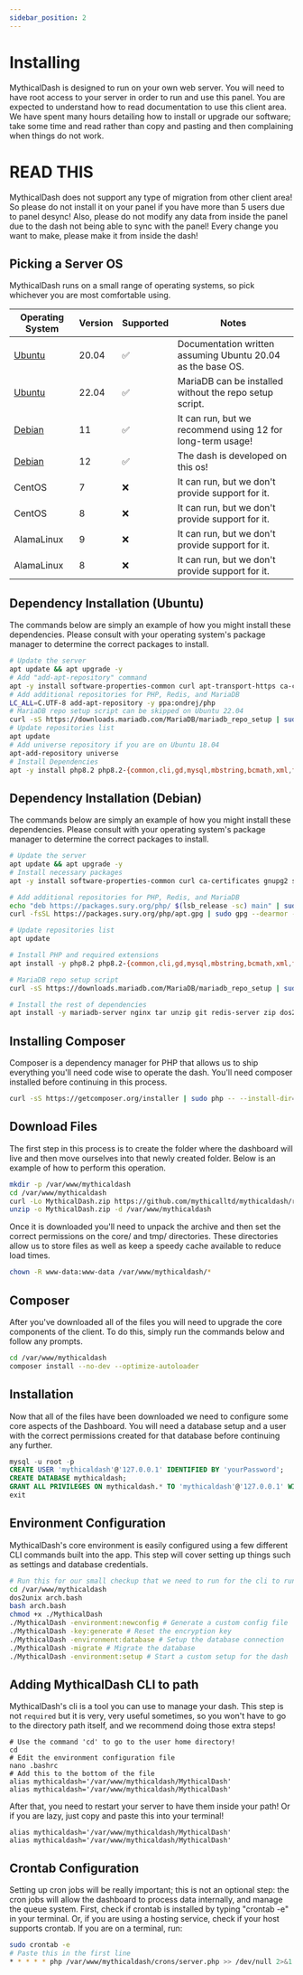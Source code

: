 ```yaml
---
sidebar_position: 2
---
```

# Installing

MythicalDash is designed to run on your own web server. You will need to have root access to your server in order to run and use this panel.
You are expected to understand how to read documentation to use this client area. We have spent many hours detailing how to install or upgrade our software; take some time and read rather than copy and pasting and then complaining when things do not work. 

# READ THIS
MythicalDash does not support any type of migration from other client area!
So please do not install it on your panel if you have more than 5 users due to panel desync!
Also, please do not modify any data from inside the panel due to the dash not being able to sync with the panel!
Every change you want to make, please make it from inside the dash!


## Picking a Server OS
MythicalDash runs on a small range of operating systems, so pick whichever you are most comfortable using.

| Operating System | Version | Supported | Notes |
| - | - | - | - |
| [Ubuntu](#dependency-installation-ubuntu) | 20.04 | ✅ | Documentation written assuming Ubuntu 20.04 as the base OS. |
| [Ubuntu](#dependency-installation-ubuntu)  | 22.04 | ✅ | MariaDB can be installed without the repo setup script. |
| [Debian](#dependency-installation-debian) | 11 | ✅ | It can run, but we recommend using 12 for long-term usage! |
| [Debian](#dependency-installation-debian)  | 12 | ✅ | The dash is developed on this os! |
| CentOS | 7 | ❌ | It can run, but we don't provide support for it. |
| CentOS | 8 | ❌ | It can run, but we don't provide support for it. |
| AlamaLinux | 9 | ❌ | It can run, but we don't provide support for it. |
| AlamaLinux | 8 | ❌ | It can run, but we don't provide support for it. |
## Dependency Installation (Ubuntu)
The commands below are simply an example of how you might install these dependencies. Please consult with your operating system's package manager to determine the correct packages to install.
```bash
# Update the server
apt update && apt upgrade -y
# Add "add-apt-repository" command
apt -y install software-properties-common curl apt-transport-https ca-certificates gnupg
# Add additional repositories for PHP, Redis, and MariaDB
LC_ALL=C.UTF-8 add-apt-repository -y ppa:ondrej/php
# MariaDB repo setup script can be skipped on Ubuntu 22.04
curl -sS https://downloads.mariadb.com/MariaDB/mariadb_repo_setup | sudo bash
# Update repositories list
apt update
# Add universe repository if you are on Ubuntu 18.04
apt-add-repository universe
# Install Dependencies
apt -y install php8.2 php8.2-{common,cli,gd,mysql,mbstring,bcmath,xml,fpm,curl,zip} mariadb-server nginx tar unzip zip git redis-server dos2unix
```

## Dependency Installation (Debian)
The commands below are simply an example of how you might install these dependencies. Please consult with your operating system's package manager to determine the correct packages to install.
```bash
# Update the server
apt update && apt upgrade -y
# Install necessary packages
apt -y install software-properties-common curl ca-certificates gnupg2 sudo lsb-release

# Add additional repositories for PHP, Redis, and MariaDB
echo "deb https://packages.sury.org/php/ $(lsb_release -sc) main" | sudo tee /etc/apt/sources.list.d/sury-php.list
curl -fsSL https://packages.sury.org/php/apt.gpg | sudo gpg --dearmor -o /etc/apt/trusted.gpg.d/sury-keyring.gpg

# Update repositories list
apt update

# Install PHP and required extensions
apt install -y php8.2 php8.2-{common,cli,gd,mysql,mbstring,bcmath,xml,fpm,curl,zip}

# MariaDB repo setup script
curl -sS https://downloads.mariadb.com/MariaDB/mariadb_repo_setup | sudo bash

# Install the rest of dependencies
apt install -y mariadb-server nginx tar unzip git redis-server zip dos2unix
```

## Installing Composer
Composer is a dependency manager for PHP that allows us to ship everything you'll need code wise to operate the dash. You'll need composer installed before continuing in this process.
```bash 
curl -sS https://getcomposer.org/installer | sudo php -- --install-dir=/usr/local/bin --filename=composer
```

## Download Files
The first step in this process is to create the folder where the dashboard will live and then move ourselves into that newly created folder. Below is an example of how to perform this operation.
```bash
mkdir -p /var/www/mythicaldash
cd /var/www/mythicaldash
curl -Lo MythicalDash.zip https://github.com/mythicalltd/mythicaldash/releases/latest/download/MythicalDash.zip
unzip -o MythicalDash.zip -d /var/www/mythicaldash
```
Once it is downloaded you'll need to unpack the archive and then set the correct permissions on the core/ and tmp/ directories. These directories allow us to store files as well as keep a speedy cache available to reduce load times.
```bash
chown -R www-data:www-data /var/www/mythicaldash/*
```
## Composer 
After you've downloaded all of the files you will need to upgrade the core components of the client. To do this, simply run the commands below and follow any prompts.
```bash
cd /var/www/mythicaldash
composer install --no-dev --optimize-autoloader
```
## Installation
Now that all of the files have been downloaded we need to configure some core aspects of the Dashboard.
You will need a database setup and a user with the correct permissions created for that database before continuing any further.

```sql
mysql -u root -p
CREATE USER 'mythicaldash'@'127.0.0.1' IDENTIFIED BY 'yourPassword';
CREATE DATABASE mythicaldash;
GRANT ALL PRIVILEGES ON mythicaldash.* TO 'mythicaldash'@'127.0.0.1' WITH GRANT OPTION;
exit
```

## Environment Configuration
MythicalDash's core environment is easily configured using a few different CLI commands built into the app. This step will cover setting up things such as settings and database credentials.
```bash
# Run this for our small checkup that we need to run for the cli to run
cd /var/www/mythicaldash
dos2unix arch.bash
bash arch.bash
chmod +x ./MythicalDash
./MythicalDash -environment:newconfig # Generate a custom config file
./MythicalDash -key:generate # Reset the encryption key
./MythicalDash -environment:database # Setup the database connection
./MythicalDash -migrate # Migrate the database
./MythicalDash -environment:setup # Start a custom setup for the dash
```
## Adding MythicalDash CLI to path
MythicalDash's cli is a tool you can use to manage your dash. This step is not `required` but it is very, very useful sometimes, so you won't have to go to the directory path itself, and we recommend doing those extra steps!
```
# Use the command 'cd' to go to the user home directory!
cd
# Edit the environment configuration file
nano .bashrc
# Add this to the bottom of the file
alias mythicaldash='/var/www/mythicaldash/MythicalDash'
alias mythicaldash='/var/www/mythicaldash/MythicalDash'
```
After that, you need to restart your server to have them inside your path!
Or if you are lazy, just copy and paste this into your terminal!
```
alias mythicaldash='/var/www/mythicaldash/MythicalDash'
alias mythicaldash='/var/www/mythicaldash/MythicalDash'
```
## Crontab Configuration
Setting up cron jobs will be really important; this is not an optional step: the cron jobs will allow the dashboard to process data internally, and manage the queue system. First, check if crontab is installed by typing "crontab -e" in your terminal. Or, if you are using a hosting service, check if your host supports crontab. If you are on a terminal, run:
```bash
sudo crontab -e
# Paste this in the first line
* * * * * php /var/www/mythicaldash/crons/server.php >> /dev/null 2>&1
```
